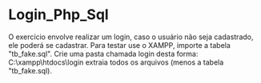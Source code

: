 # Login_Php_Sql

O exercício envolve realizar um login, caso o usuário não seja cadastrado, ele poderá se cadastrar.
Para testar use o XAMPP, importe a tabela "tb_fake.sql".
Crie uma pasta chamada login desta forma:
  C:\xampp\htdocs\login
extraia todos os arquivos (menos a tabela "tb_fake.sql).
